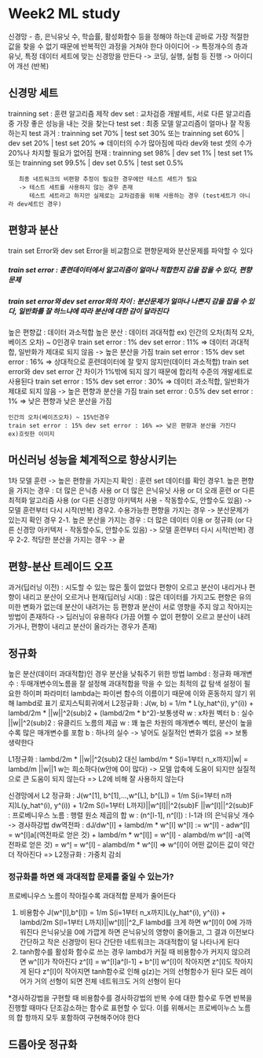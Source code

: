 # Week2 ML study
신경망 - 층, 은닉유닛 수, 학습률, 활성화함수 등을 정해야 하는데 곧바로 가장 적절한 값을 찾을 수 없기 때문에 반복적인 과정을 거쳐야 한다
아이디어 -> 특정개수의 층과 유닛, 특정 데이터 세트에 맞는 신경망을 만든다 -> 코딩, 실행, 실험 등 진행 -> 아이디어 개선 (반복)

## 신경망 세트
trainning set : 훈련 알고리즘 제작
dev set : 교차검증 개발세트, 서로 다른 알고리즘 중 가장 좋은 성능을 내는 것을 찾는다
test set : 최종 모델 알고리즘이 얼마나 잘 작동하는지 test
과거 : trainning set 70% | test set 30% 또는
       trainning set 60% | dev set 20% | test set 20%
       => 데이터의 수가 많아짐에 따라 dev와 test 셋의 수가 20%나 차지할 필요가 없어짐
현재 : trainning set 98% | dev set 1% | test set 1% 또는
       trainning set 99.5% | dev set 0.5% | test set 0.5%
       
       최종 네트워크의 비편향 추정이 필요한 경우에만 테스트 세트가 필요
       -> 테스트 세트를 사용하지 않는 경우 존재
          테스트 세트라고 하지만 실제로는 교차검증을 위해 사용하는 경우 (test세트가 아니라 dev세트인 경우)
       
## 편향과 분산
train set Error와 dev set Error을 비교함으로 편향문제와 분산문제를 파악할 수 있다
##### train set error : 훈련데이터에서 알고리즘이 얼마나 적합한지 감을 잡을 수 있다, 편향문제
##### train set error와 dev set error와의 차이 : 분산문제가 얼마나 나쁜지 감을 잡을 수 있다, 일반화를 잘 하느냐에 따라 분산에 대한 감이 달라진다
높은 편향값 : 데이터 과소적합
높은 분산 : 데이터 과대적합
ex) 인간의 오차(최적 오차, 베이즈 오차) ~ 0인경우
    train set error : 1% dev set error : 11% => 데이터 과대적합, 일반화가 제대로 되지 않음 -> 높은 분산을 가짐
    train set error : 15% dev set error : 16% => 상대적으로 훈련데이터에 잘 맞지 않지만(데이터 과소적합) train set error와 dev set error 간 차이가 1%밖에 되지 않기 때문에 합리적 수준의 개발세트로 사용된다
    train set error : 15% dev set error : 30% => 데이터 과소적합, 일반화가 제대로 되지 않음 -> 높은 편향과 분산을 가짐
    train set error : 0.5% dev set error : 1% => 낮은 편향과 낮은 분산을 가짐
    
    인간의 오차(베이즈오차) ~ 15%인경우
    train set error : 15% dev set error : 16% => 낮은 편향과 분산을 가진다
    ex)흐릿한 이미지

## 머신러닝 성능을 쳬계적으로 향상시키는 
1차 모델 훈련 -> 높은 편향을 가지는지 확인 : 훈련 set 데이터를 확인
       경우1. 높은 편향을 가지는 경우 : 더 많은 은닉층 사용 or 더 많은 은닉유닛 사용 or 더 오래 훈련 or 다른 최적화 알고리즘 사용 (or 다른 신경망 아키텍처 사용 - 작동할수도, 안할수도 있음) -> 모델 훈련부터 다시 시작(반복)
       경우2. 수용가능한 편향을 가지는 경우 -> 분산문제가 있는지 확인
              경우 2-1. 높은 분산을 가지는 경우 : 더 많은 데이터 이용 or 정규화 (or 다른 신경망 아키텍저 - 작동할수도, 안할수도 있음) -> 모델 훈련부터 다시 시작(반복)
              경우 2-2. 적당한 분산을 가지는 경우 -> 끝

## 편향-분산 트레이드 오프
과거(딥러닝 이전) : 시도할 수 있는 많은 툴이 없었다
                    편향이 오르고 분산이 내리거나
                    편향이 내리고 분산이 오르거나
현재(딥러닝 시대) : 많은 데이터를 가지고도 편향은 유의미한 변화가 없는데 분산이 내려가는 등 편향과 분산이 서로 영향을 주지 않고 작아지는 방법이 존재하다
                    -> 딥러닝이 유용하다 (가끔 어쩔 수 없이 편향이 오르고 분산이 내려가거나, 편향이 내리고 분산이 올라가는 경우가 존재)

## 정규화
높은 분산(데이터 과대적합)인 경우 분산을 낮춰주기 위한 방법
lambd : 정규화 매개변수 : 두매개변수의노름을 잘 설정해 과대적합을 막을 수 있는 최적의 값 탐색
        설정이 필요한 하이퍼 파라미터
        lambda는 파이썬 함수의 이름이기 때문에 이와 혼동하지 않기 위해 lambd로 표기
로지스틱회귀에서 L2정규화 : J(w, b) = 1/m * L(y_hat^(i), y^(i)) + lambd/2m * ||w||^2(sub)2 + (lambd/2m * b^2)-보통생략
w : x차원 벡터
b : 실수
||w||^2(sub)2 : 유클리드 노름의 제곱
w : 꽤 높은 차원의 매개변수 벡터, 분산이 높을수록 많은 매개변수를 포함
b : 하나의 실수 -> 넣어도 실질적인 변화가 없음 => 보통 생략한다

L1정규화 : lambd/2m * ||w||^2(sub)2  대신 lambd/m * S(i=1부터 n_x까지)|w| = lambd/m ||w||1 
w는 희소하다(w안에 0이 많다) -> 모델 압축에 도움이 되지만 실질적으로 큰 도움이 되지 않는다
=> L2에 비해 잘 사용하지 않는다

신경망에서 L2 정규화 : J(w^[1], b^[1],...,w^[L], b^[L]) = 1/m S(i=1부터 n까지)L(y_hat^(i), y^(i)) + 1/2m S(l=1부터 L까지)||w^[l]||^2(sub)F
||w^[l]||^2(sub)F : 프로베니우스 노름 : 행렬 원소 제곱의 합
w : (n^[l-1], n^[l]) : l-1과 l의 은닉유닛 개수
-> 경사하강법
dw역전파 : dJ/dw^[l] + lambd/m * w^[l]
w^[l] := w^[l] - adw^[l] 
       = w^[l]a[(역전파로 얻은 것) + lambd/m * w^[l]]
       = w^[l] - alambd/m w^[l] -a(역전파로 얻은 것)
       = w^[l](1-alambd/m)
       = w^[l] - alambd/m * w^[l]
       => w^[l]이 어떤 값이든 값이 약간 더 작아진다 => L2정규화 : 가중치 감쇠
       
### 정규화를 하면 왜 과대적합 문제를 줄일 수 있는가?
프로베니우스 노름이 작아질수록 과대적합 문제가 줄어든다

1. 비용함수 J(w^[l],b^[l]) = 1/m S(i=1부터 n_x까지)L(y_hat^(i), y^(i)) + lambd/2m S(l=1부터 L까지)||w^[l]||^2_F
       lambd를 크게 하면 w^[l]이 0에 가까워진다
       은닉유닛을 0에 가깝게 하면 은닉유닛의 영향이 줄어들고, 그 결과 이전보다 간단하고 작은 신경망이 된다
       간단한 네트워크는 과대적합이 덜 나타나게 된다
2. tanh함수를 활성화 함수로 쓰는 경우 lambd가 커질 때 비용함수가 커지지 않으려면 w^[l]가 작아진다
       z^[l] = w^[l]a^[l-1] + b^[l]
       w^[l]이 작아지면 z^[l]도 작아지게 된다
       z^[l]이 작아지면 tanh함수로 인해 g(z)는 거의 선형함수가 된다
       모든 레이어가 거의 선형이 되면 전체 네트워크도 거의 선형이 된다

*경사하강법을 구현할 때 비용함수를 경사하강법의 반복 수에 대한 함수로 두면 반복을 진행할 때마다 단조감소하는 함수로 표현할 수 있다.
이를 위해서는 프로베이누스 노름의 합 항까지 모두 포함하여 구현해주어야 한다

## 드롭아웃 정규화




